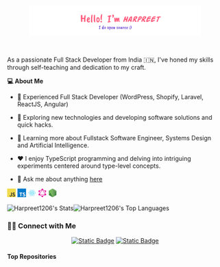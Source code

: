 <p align="center"><a href="https://www.linkedin.com/services/page/b14031319a83aab72b/"><img width="80%" alt="Hello, I'm Harpreet. I do open source!" src="./assets/gh-readme-header.png" /></a></p>

<br />

As a passionate Full Stack Developer from India 🇮🇳, I've honed my skills through self-teaching and dedication to my craft.

**💻 About Me**

- 💼 Experienced Full Stack Developer (WordPress, Shopify, Laravel, ReactJS, Angular)

- 🤔 Exploring new technologies and developing software solutions and quick hacks.

- 🌱 Learning more about Fullstack Software Engineer, Systems Design and Artificial Intelligence.

- ❤️ I enjoy TypeScript programming and delving into intriguing experiments centered around type-level concepts.

- 💬 Ask me about anything [here](https://www.linkedin.com/in/harpreet-singh-a50699b2/)

<code><img height="20" alt="javascript" src="https://raw.githubusercontent.com/github/explore/80688e429a7d4ef2fca1e82350fe8e3517d3494d/topics/javascript/javascript.png"></code>
<code><img height="20" alt="typescript" src="https://raw.githubusercontent.com/github/explore/80688e429a7d4ef2fca1e82350fe8e3517d3494d/topics/typescript/typescript.png"></code>
<code><img height="20" alt="react" src="https://raw.githubusercontent.com/github/explore/80688e429a7d4ef2fca1e82350fe8e3517d3494d/topics/react/react.png"></code>
<code><img height="20" alt="graphql" src="https://raw.githubusercontent.com/github/explore/5c058a388828bb5fde0bcafd4bc867b5bb3f26f3/topics/graphql/graphql.png"></code>
<code><img height="20" alt="nodejs" src="https://raw.githubusercontent.com/github/explore/80688e429a7d4ef2fca1e82350fe8e3517d3494d/topics/nodejs/nodejs.png"></code>    

![Harpreet1206's Stats](https://github-readme-stats.vercel.app/api?username=Harpreet1206&theme=vue&show_icons=true&hide_border=true&count_private=true)![Harpreet1206's Top Languages](https://github-readme-stats.vercel.app/api/top-langs/?username=Harpreet1206&theme=vue&show_icons=true&hide_border=true&layout=compact)

<h3> 🤝🏻 Connect with Me </h3>

<p align="center">
<a href="https://www.linkedin.com/in/harpreet-singh-a50699b2/"><img alt="Static Badge" src="https://img.shields.io/badge/Linkedin-Harpreet%20S-blue?style=flat"></a>
<a href="mailto:freelancerw9@gmail.com"><img alt="Static Badge" src="https://img.shields.io/badge/Email-harpreet.harry662%40gmail.com-blue?style=flat-square&logo=gmail"></a>
</p>

#### Top Repositories
